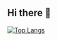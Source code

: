 ## Hi there 👋

[![Top Langs](https://github-readme-stats.vercel.app/api/top-langs/?username=shambhavi-2004)](https://github.com/shambhavi-2004/github-readme-stats)
